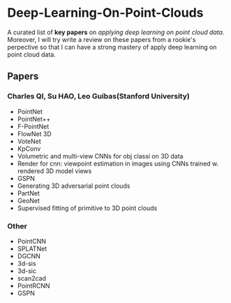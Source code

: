 # Deep-Learning-On-Point-Clouds
A curated list of **key papers** on *applying deep learning on point cloud data*. Moreover, I will try write a review on these papers from a rookie's perpective so that I can have a strong mastery of apply deep learning on point cloud data.

## Papers
### Charles QI, Su HAO, Leo Guibas(Stanford University)
- PointNet
- PointNet++
- F-PointNet
- FlowNet 3D
- VoteNet
- KpConv
- Volumetric and multi-view CNNs for obj classi on 3D data
- Render for cnn: viewpoint estimation in images using CNNs trained w. rendered 3D model views
- GSPN
- Generating 3D adversarial point clouds
- PartNet
- GeoNet
- Supervised fitting of primitive to 3D point clouds
  
### Other
- PointCNN
- SPLATNet
- DGCNN
- 3d-sis
- 3d-sic
- scan2cad
- PointRCNN
- GSPN

